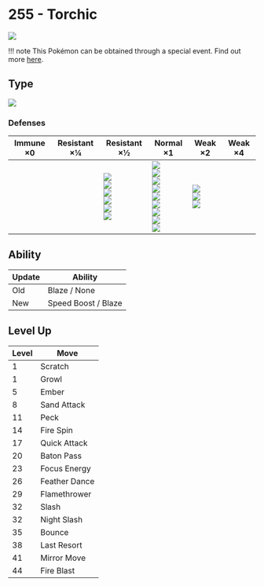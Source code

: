 # 255 - Torchic
![][255]

!!! note
    This Pokémon can be obtained through a special event. Find out more [here](../../special_events/#hoenn-starter).

## Type

![][fire]

### Defenses

Immune ×0 | Resistant ×¼ | Resistant ×½                                                                    | Normal ×1                                                                                                                                 | Weak ×2                                    | Weak ×4
---       | ---          | ---                                                                             | ---                                                                                                                                       | ---                                        | ---
&nbsp;    | &nbsp;       | ![][bug]<br>![][steel]<br>![][fire]<br>![][grass]<br>![][ice]<br>![][fairy]<br> | ![][normal]<br>![][fighting]<br>![][flying]<br>![][poison]<br>![][ghost]<br>![][electric]<br>![][psychic]<br>![][dragon]<br>![][dark]<br> | ![][ground]<br>![][rock]<br>![][water]<br> | &nbsp;

## Ability

Update | Ability
---    | ---
Old    | Blaze / None
New    | Speed Boost / Blaze

## Level Up

Level | Move
---   | ---
1     | Scratch
1     | Growl
5     | Ember
8     | Sand Attack
11    | Peck
14    | Fire Spin
17    | Quick Attack
20    | Baton Pass
23    | Focus Energy
26    | Feather Dance
29    | Flamethrower
32    | Slash
32    | Night Slash
35    | Bounce
38    | Last Resort
41    | Mirror Move
44    | Fire Blast

[255]: ../img/pokemon/255.png
[normal]: ../img/types/normal.png
[fire]: ../img/types/fire.png
[fighting]: ../img/types/fighting.png
[water]: ../img/types/water.png
[flying]: ../img/types/flying.png
[grass]: ../img/types/grass.png
[poison]: ../img/types/poison.png
[electric]: ../img/types/electric.png
[ground]: ../img/types/ground.png
[psychic]: ../img/types/psychic.png
[rock]: ../img/types/rock.png
[ice]: ../img/types/ice.png
[bug]: ../img/types/bug.png
[dragon]: ../img/types/dragon.png
[ghost]: ../img/types/ghost.png
[dark]: ../img/types/dark.png
[steel]: ../img/types/steel.png
[fairy]: ../img/types/fairy.png
